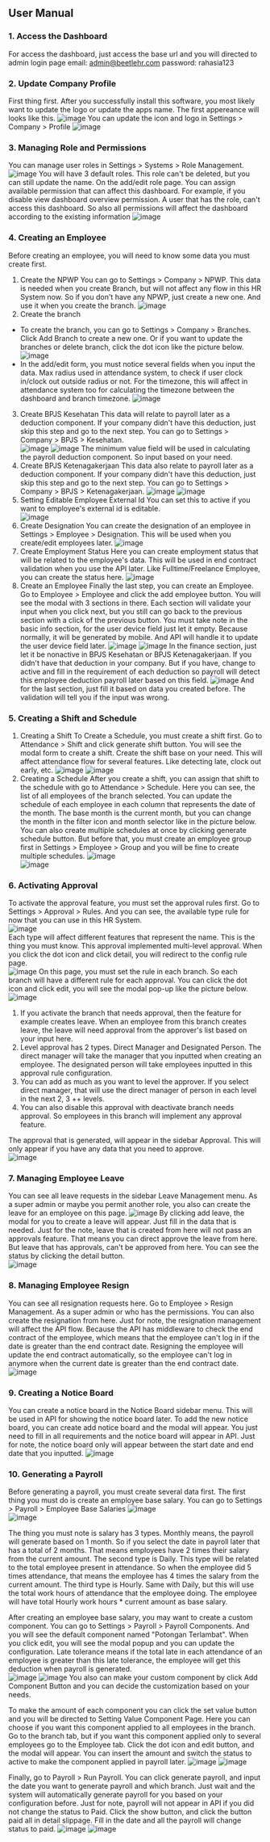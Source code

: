 
## User Manual 
### 1. Access the Dashboard 
For access the dashboard, just access the base url and you will directed to admin login page
email: admin@beetlehr.com
password: rahasia123

### 2. Update Company Profile
First thing first. After you successfully install this software, you most likely want to update the logo or update the apps name. The first appereance will looks like this.
![image](https://drive.google.com/uc?id=1pAjm5uVcLgFJ5ARUPVuaa1-FA5MBaetD)
 You can update the icon and logo in Settings > Company > Profile 
![image](https://drive.google.com/uc?id=1PfjNIml_0CFbu0gYuvYIYmbCv71ApASn)

### 3. Managing Role and Permissions 
You can manage user roles in Settings > Systems > Role Management. 
![image](https://drive.google.com/uc?id=1wwSqIzFrss_nsmJYkvIPj9IaYb4VFQUL)
You will have 3 default roles. This role can't be deleted, but you can still update the name. On the add/edit role page. You can assign available permission that can affect this dashboard. For example, if you disable view dashboard overview permission. A user that has the role, can't access this dashboard. So also all permissions will affect the dashboard according to the existing information
![image](https://drive.google.com/uc?id=1FfJCnV0gjV6b0ORRiJLGfNRZjItQqk3T) 

### 4. Creating an Employee 
Before creating an employee, you will need to know some data you must create first.    
1. Create the NPWP
You can go to Settings > Company > NPWP. This data is needed when you create Branch, but will not affect any flow in this HR System now. So if you don't have any NPWP, just create a new one. And use it when you create the branch.
![image](https://drive.google.com/uc?id=1SA3OeQIVY9pLP8hFytZHYug5qLx3wN8C)
2. Create the branch
- To create the branch, you can go to Settings > Company > Branches. Click Add Branch to create a new one. Or if you want to update the branches or delete branch, click the dot icon like the picture below.
![image](https://drive.google.com/uc?id=1JmJwx1Jtx9xKoB40HO50lMEgLhygHU3m)
- In the add/edit form, you must notice several fields when you input the data. Max radius used in attendance system, to check if user clock in/clock out outside radius or not. For the timezone, this will affect in attendance system too for calculating the timezone between the dashboard and branch timezone. 
![image](https://drive.google.com/uc?id=1rV7FuwcKCLFNTRpnQZ-QpVkSCA8WnTQ_) 
3. Create BPJS Kesehatan 
This data will relate to payroll later as a deduction component. If your company didn't have this deduction, just skip this step and go to the next step. You can go to Settings > Company > BPJS > Kesehatan.  
![image](https://drive.google.com/uc?id=1GheSbSlAbAGrKwj7stImkMFrg4mtEdLT) 
![image](https://drive.google.com/uc?id=10G4AqQcQFBwEMQyK7SVB-BcUOs3HntVt) 
The minimum value field will be used in calculating the payroll deduction component. So input based on your need.
4. Create BPJS Ketenagakerjaan 
This data also relate to payroll later as a deduction component. If your company didn't have this deduction, just skip this step and go to the next step. You can go to Settings > Company > BPJS > Ketenagakerjaan. 
![image](https://drive.google.com/uc?id=1g9lzI6xcG7mrbOQ3Cgp50ouSzfpeiIJm)
![image](https://drive.google.com/uc?id=1p3BnNowRQkyYEWmRFaNFwGKZVllhK3i_) 
5. Setting Editable Employee External Id 
You can set this to active if you want to employee's external id is editable.  
![image](https://drive.google.com/uc?id=1omtOOMfAJRZABno7XGRzcuPAFlvM4iwG) 
6. Create Designation 
You can create the designation of an employee in Settings > Employee > Designation. This will be used when you create/edit employees later. 
![image](https://drive.google.com/uc?id=1RJ2dAOsxzq6bq6V3JkRz5OjbgSe7hlgt)  
7. Create Employment Status 
Here you can create employment status that will be related to the employee's data. This will be used in end contract validation when you use the API later. Like Fulltime/Freelance Employee, you can create the status here. 
![image](https://drive.google.com/uc?id=18po3xh0hpBjh79SR-drbSZN5DoQdTedV)  
8. Create an Employee 
Finally the last step, you can create an Employee. Go to Employee > Employee and click the add employee button. You will see the modal with 3 sections in there. Each section will validate your input when you click next, but you still can go back to the previous section with a click of the previous button. You must take note in the basic info section, for the user device field just let it empty. Because normally, it will be generated by mobile. And API will handle it to update the user device field later.
![image](https://drive.google.com/uc?id=1NcRmgkj79Cab3pGnRiKctQMskLo3zuK3)
![image](https://drive.google.com/uc?id=1Rk86MPr-MNsC_-QyclB9lBAIVis2hxrc)
In the finance section, just let it be nonactive in BPJS Kesehatan or BPJS Ketenagakerjaan. If you didn't have that deduction in your company. But if you have, change to active and fill in the requirement of each deduction so payroll will detect this employee deduction payroll later based on this field.
![image](https://drive.google.com/uc?id=1qAnfz-IGPQN2iYPb2lY2nr7k-Nw7NCqJ) 
And for the last section, just fill it based on data you created before. The validation will tell you if the input was wrong. 

### 5. Creating a Shift and Schedule 
1. Creating a Shift
To Create a Schedule, you must create a shift first. Go to Attendance > Shift and click generate shift button. You will see the modal form to create a shift. Create the shift base on your need. This will affect attendance flow for several features. Like detecting late, clock out early, etc. 
![image](https://drive.google.com/uc?id=1PXjPZBKdB1nXZbvXpQwcgEIW1WzdRTpo) 
![image](https://drive.google.com/uc?id=1g5S8GL7t6C4xRfieNiqJiqu12r4JrrED)  
2. Creating a Schedule
After you create a shift, you can assign that shift to the schedule with go to Attendance > Schedule. Here you can see, the list of all employees of the branch selected. You can update the schedule of each employee in each column that represents the date of the month. The base month is the current month, but you can change the month in the filter icon and month selector like in the picture below. You can also create multiple schedules at once by clicking generate schedule button. But before that, you must create an employee group first in Settings > Employee > Group and you will be fine to create multiple schedules. 
![image](https://drive.google.com/uc?id=1YUQsXFroH0PgVJD5tzGp1mLmVW2Dztob)  
![image](https://drive.google.com/uc?id=1BKpfo3O3ryZtpXGlIsMaFJ0BudiJILln) 

### 6. Activating Approval 
To activate the approval feature, you must set the approval rules first. Go to Settings > Approval > Rules. And you can see, the available type rule for now that you can use in this HR System.  
![image](https://drive.google.com/uc?id=1Er2Yl8S4e6joQLbb-QeDC1nfVw9fQYEB)  
Each type will affect different features that represent the name. This is the thing you must know. This approval implemented multi-level approval. When you click the dot icon and click detail, you will redirect to the config rule page.  
![image](https://drive.google.com/uc?id=1cY0UxlL3zuz4L8-RnCY1-4gDXSsIeDeR)
On this page, you must set the rule in each branch. So each branch will have a different rule for each approval. You can click the dot icon and click edit, you will see the modal pop-up like the picture below.
![image](https://drive.google.com/uc?id=1Ho4T0SC_4f-vkjCUOIVUGqE11SM4m2-l) 
1. If you activate the branch that needs approval, then the feature for example creates leave. When an employee from this branch creates leave, the leave will need approval from the approver's list based on your input here. 
2. Level approval has 2 types. Direct Manager and Designated Person. The direct manager will take the manager that you inputted when creating an employee. The designated person will take employees inputted in this approval rule configuration. 
3. You can add as much as you want to level the approver. If you select direct manager, that will use the direct manager of person in each level in the next 2, 3 ++ levels. 
4. You can also disable this approval with deactivate branch needs approval. So employees in this branch will implement any approval feature.

The approval that is generated, will appear in the sidebar Approval. This will only appear if you have any data that you need to approve.  
![image](https://drive.google.com/uc?id=1t4tyaqg2o6F6TraE9zgA3ZhMO4I0aV7r) 

### 7. Managing Employee Leave 
You can see all leave requests in the sidebar Leave Management menu. As a super admin or maybe you permit another role, you also can create the leave for an employee on this page.
![image](https://drive.google.com/uc?id=1mw2uorz_SGV-oPZJN7jSwkg9ADP1bKBJ) 
By clicking add leave, the modal for you to create a leave will appear. Just fill in the data that is needed. Just for the note, leave that is created from here will not pass an approvals feature. That means you can direct approve the leave from here. But leave that has approvals, can't be approved from here. You can see the status by clicking the detail button.  
![image](https://drive.google.com/uc?id=14PmAA4cZe6pgZ6gmf2_2_A0J630GNbVT)  

### 8. Managing Employee Resign 
You can see all resignation requests here. Go to Employee > Resign Management. As a super admin or who has the permissions. You can also create the resignation from here. Just for note, the resignation management will affect the API flow. Because the API has middleware to check the end contract of the employee, which means that the employee can't log in if the date is greater than the end contract date. Resigning the employee will update the end contract automatically, so the employee can't log in anymore when the current date is greater than the end contract date.  
![image](https://drive.google.com/uc?id=1_ytbUORXvsLLaJowKAwPnbZtxbAcSXNO)   

### 9. Creating a Notice Board 
You can create a notice board in the Notice Board sidebar menu. This will be used in API for showing the notice board later. To add the new notice board, you can create add notice board and the modal will appear. You just need to fill in all requirements and the notice board will appear in API. Just for note, the notice board only will appear between the start date and end date that you inputted.
![image](https://drive.google.com/uc?id=1ZYdv-Vlx_QzVFFeeDcwrP3tOLhz9sWho)   

### 10. Generating a Payroll 
Before generating a payroll, you must create several data first. The first thing you must do is create an employee base salary. You can go to Settings > Payroll > Employee Base Salaries ![image](https://drive.google.com/uc?id=1fOPWlFjU8Q1jWS9MV4fpGzLOpRHUk8D2)   
![image](https://drive.google.com/uc?id=16Mipu30cVEWILW509aw0RXJ7JKqT4N1Q)   

The thing you must note is salary has 3 types. Monthly means, the payroll will generate based on 1 month. So if you select the date in payroll later that has a total of 2 months. That means employees have 2 times their salary from the current amount. 
The second type is Daily. This type will be related to the total employee present in attendance. So when the employee did 5 times attendance, that means the employee has 4 times the salary from the current amount.
The third type is Hourly. Same with Daily, but this will use the total work hours of attendance that the employee doing. The employee will have total Hourly work hours * current amount as base salary.

After creating an employee base salary, you may want to create a custom component. You can go to Settings > Payroll > Payroll Components. And you will see the default component named "Potongan Terlambat". When you click edit, you will see the modal popup and you can update the configuration. Late tolerance means if the total late in each attendance of an employee is greater than this late tolerance, the employee will get this deduction when payroll is generated.  
![image](https://drive.google.com/uc?id=1Ou7dDwa8zUdrcTaGm9dg80RzDjIcjrDf) 
![image](https://drive.google.com/uc?id=1Ms3mMrRmmrumtDJ0ZdhkALr7GCgURPQY) 
You also can make your custom component by click Add Component Button and you can decide the customization based on your needs.

To make the amount of each component you can click the set value button and you will be directed to Setting Value Component Page. Here you can choose if you want this component applied to all employees in the branch. Go to the branch tab, but if you want this component applied only to several employees go to the Employee tab. Click the dot icon and edit button, and the modal will appear. You can insert the amount and switch the status to active to make the component applied in payroll later. 
![image](https://drive.google.com/uc?id=1URueX4YDfv03p0qQtN7JKC_cMTUzC2Te) 
![image](https://drive.google.com/uc?id=1h-xqVdlRFVb3pakzipkC-t14Qeh5rSt5) 

Finally, go to Payroll > Run Payroll. You can click generate payroll, and input the date you want to generate payroll and which branch. Just wait and the system will automatically generate payroll for you based on your configuration before. Just for note, payroll will not appear in API if you did not change the status to Paid. Click the show button, and click the button paid all in detail slippage. Fill in the date and all the payroll will change status to paid.
![image](https://drive.google.com/uc?id=1JrS3HkpVjSU9o8WX_Sjs3j4o4z4wZd4K) 
![image](https://drive.google.com/uc?id=1S5y8OVmyrFoK5x64t4RowcCm9J3WSrUU)